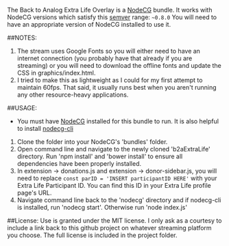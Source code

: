 The Back to Analog Extra Life Overlay is a [NodeCG](http://github.com/nodecg/nodecg) bundle.
It works with NodeCG versions which satisfy this [semver](https://docs.npmjs.com/getting-started/semantic-versioning) range: `~0.8.0`
You will need to have an appropriate version of NodeCG installed to use it.

##NOTES:
1. The stream uses Google Fonts so you will either need to have an internet connection (you probably have that already if you are streaming) or you will need to download the offline fonts and update the CSS in graphics/index.html.
2. I tried to make this as lightweight as I could for my first attempt to maintain 60fps. That said, it usually runs best when you aren't running any other resource-heavy applications.

##USAGE:
* You must have [NodeCG](http://nodecg.com/) installed for this bundle to run. It is also helpful to install [nodecg-cli](https://github.com/nodecg/nodecg-cli)

1. Clone the folder into your NodeCG's 'bundles' folder.
2. Open command line and navigate to the newly cloned 'b2aExtraLife' directory. Run 'npm install' and 'bower install' to ensure all dependencies have been properly installed.
3. In extension -> donations.js and extension -> donor-sidebar.js, you will need to replace `const parID = 'INSERT participantID HERE'` with your Extra Life Participant ID. You can find this ID in your Extra Life profile page's URL.
4. Navigate command line back to the 'nodecg' directory and if nodecg-cli is installed, run 'nodecg start'. Otherwise run 'node index.js'

##License:
Use is granted under the MIT license. I only ask as a courtesy to include a link back to this github project on whatever streaming platform you choose.
The full license is included in the project folder.
